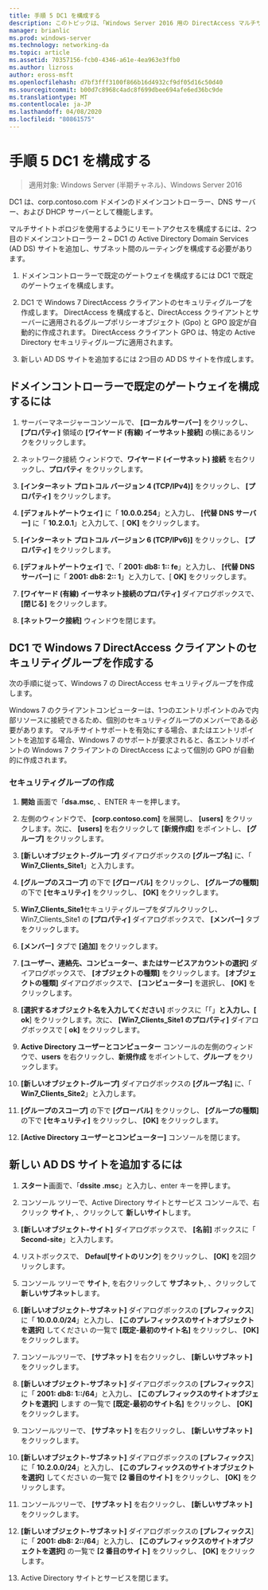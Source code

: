 ```yaml
---
title: 手順 5 DC1 を構成する
description: このトピックは、「Windows Server 2016 用の DirectAccess マルチサイト展開のテストラボガイド」の一部です。
manager: brianlic
ms.prod: windows-server
ms.technology: networking-da
ms.topic: article
ms.assetid: 70357156-fcb0-4346-a61e-4ea963e3ffb0
ms.author: lizross
author: eross-msft
ms.openlocfilehash: d7bf3fff3100f866b16d4932cf9df05d16c50d40
ms.sourcegitcommit: b00d7c8968c4adc8f699dbee694afe6ed36bc9de
ms.translationtype: MT
ms.contentlocale: ja-JP
ms.lasthandoff: 04/08/2020
ms.locfileid: "80861575"
---
```

# <a name="step-5-configure-dc1"></a>手順 5 DC1 を構成する

>適用対象: Windows Server (半期チャネル)、Windows Server 2016

DC1 は、corp.contoso.com ドメインのドメインコントローラー、DNS サーバー、および DHCP サーバーとして機能します。  
  
マルチサイトトポロジを使用するようにリモートアクセスを構成するには、2つ目のドメインコントローラー 2 ~ DC1 の Active Directory Domain Services (AD DS) サイトを追加し、サブネット間のルーティングを構成する必要があります。  
  
1. ドメインコントローラーで既定のゲートウェイを構成するには DC1 で既定のゲートウェイを構成します。  
  
2. DC1 で Windows 7 DirectAccess クライアントのセキュリティグループを作成します。 DirectAccess を構成すると、DirectAccess クライアントとサーバーに適用されるグループポリシーオブジェクト (Gpo) と GPO 設定が自動的に作成されます。 DirectAccess クライアント GPO は、特定の Active Directory セキュリティグループに適用されます。  
  
3. 新しい AD DS サイトを追加するには 2つ目の AD DS サイトを作成します。  
  
## <a name="to-configure-the-default-gateway-on-the-domain-controller"></a>ドメインコントローラーで既定のゲートウェイを構成するには  
  
1.  サーバーマネージャーコンソールで、 **[ローカルサーバー]** をクリックし、 **[プロパティ]** 領域の **[ワイヤード (有線) イーサネット接続]** の横にあるリンクをクリックします。  
  
2.  ネットワーク接続 ウィンドウで、**ワイヤード (イーサネット) 接続** を右クリックし、**プロパティ** をクリックします。  
  
3.  **[インターネット プロトコル バージョン 4 (TCP/IPv4)]** をクリックし、 **[プロパティ]** をクリックします。  
  
4.  **[デフォルトゲートウェイ]** に「 **10.0.0.254**」と入力し、 **[代替 DNS サーバー]** に「 **10.2.0.1**」と入力して、[ **OK]** をクリックします。  
  
5.  **[インターネット プロトコル バージョン 6 (TCP/IPv6)]** をクリックし、 **[プロパティ]** をクリックします。  
  
6.  **[デフォルトゲートウェイ]** で、「 **2001: db8: 1:: fe**」と入力し、 **[代替 DNS サーバー]** に「 **2001: db8: 2:: 1**」と入力して、[ **OK]** をクリックします。  
  
7.  **[ワイヤード (有線) イーサネット接続のプロパティ]** ダイアログボックスで、 **[閉じる]** をクリックします。  
  
8.  **[ネットワーク接続]** ウィンドウを閉じます。  
  
## <a name="create-security-groups-for-windows-7-directaccess-clients-on-dc1"></a>DC1 で Windows 7 DirectAccess クライアントのセキュリティグループを作成する  
次の手順に従って、Windows 7 の DirectAccess セキュリティグループを作成します。  
  
 Windows 7 のクライアントコンピューターは、1つのエントリポイントのみで内部リソースに接続できるため、個別のセキュリティグループのメンバーである必要があります。 マルチサイトサポートを有効にする場合、またはエントリポイントを追加する場合、Windows 7 のサポートが要求されると、各エントリポイントの Windows 7 クライアントの DirectAccess によって個別の GPO が自動的に作成されます。  
  
### <a name="create-security-groups"></a>セキュリティグループの作成  
  
1.  **開始** 画面で「**dsa.msc**, 、ENTER キーを押します。  
  
2.  左側のウィンドウで、 **[corp.contoso.com]** を展開し、 **[users]** をクリックします。次に、 **[users]** を右クリックして **[新規作成]** をポイントし、 **[グループ]** をクリックします。  
  
3.  **[新しいオブジェクト-グループ]** ダイアログボックスの **[グループ名]** に、「 **Win7_Clients_Site1**」と入力します。  
  
4.  **[グループのスコープ]** の下で **[グローバル]** をクリックし、 **[グループの種類]** の下で **[セキュリティ]** をクリックし、 **[OK]** をクリックします。  
  
5.  **Win7_Clients_Site1**セキュリティグループをダブルクリックし、Win7_Clients_Site1 の **[プロパティ]** ダイアログボックスで、 **[メンバー]** タブをクリックします。  
  
6.  **[メンバー]** タブで **[追加]** をクリックします。  
  
7.  **[ユーザー、連絡先、コンピューター、またはサービスアカウントの選択]** ダイアログボックスで、 **[オブジェクトの種類]** をクリックします。 **[オブジェクトの種類]** ダイアログボックスで、 **[コンピューター]** を選択し、 **[OK]** をクリックします。  
  
8.  **[選択するオブジェクト名を入力してください]** ボックスに「「」**と入力し、[** **ok**] をクリックします。次に、 **[Win7_Clients_Site1 のプロパティ]** ダイアログボックスで [ **ok]** をクリックします。  
  
9. **Active Directory ユーザーとコンピューター**  コンソールの左側のウィンドウで、**users** を右クリックし、**新規作成** をポイントして、**グループ** をクリックします。  
  
10. **[新しいオブジェクト-グループ]** ダイアログボックスの **[グループ名]** に、「 **Win7_Clients_Site2**」と入力します。  
  
11. **[グループのスコープ]** の下で **[グローバル]** をクリックし、 **[グループの種類]** の下で **[セキュリティ]** をクリックし、 **[OK]** をクリックします。  
  
12. **[Active Directory ユーザーとコンピューター]** コンソールを閉じます。  
  
## <a name="to-add-a-new-ad-ds-site"></a>新しい AD DS サイトを追加するには  
  
1.  **スタート**画面で、「**dssite .msc**」と入力し、enter キーを押します。  
  
2.  コンソール ツリーで、Active Directory サイトとサービス コンソールで、右クリック **サイト**, 、クリックして **新しいサイト**します。  
  
3.  **[新しいオブジェクト-サイト]** ダイアログボックスで、 **[名前]** ボックスに「 **Second-site**」と入力します。  
  
4.  リストボックスで、 **Defaul[サイトのリンク**] をクリックし、 **[OK]** を2回クリックします。  
  
5.  コンソール ツリーで  **サイト**, を右クリックして **サブネット**, 、クリックして **新しいサブネット**します。  
  
6.  **[新しいオブジェクト-サブネット]** ダイアログボックスの **[プレフィックス**] に「 **10.0.0.0/24**」と入力し、 **[このプレフィックスのサイトオブジェクトを選択]** してください の一覧で **[既定-最初のサイト名]** をクリックし、 **[OK]** をクリックします。  
  
7.  コンソールツリーで、 **[サブネット]** を右クリックし、 **[新しいサブネット]** をクリックします。  
  
8.  **[新しいオブジェクト-サブネット]** ダイアログボックスの **[プレフィックス**] に「 **2001: db8: 1::/64**」と入力し、 **[このプレフィックスのサイトオブジェクトを選択]** します の一覧で **[既定-最初のサイト名]** をクリックし、 **[OK]** をクリックします。  
  
9. コンソールツリーで、 **[サブネット]** を右クリックし、 **[新しいサブネット]** をクリックします。  
  
10. **[新しいオブジェクト-サブネット]** ダイアログボックスの **[プレフィックス**] に「 **10.2.0.0/24**」と入力し、 **[このプレフィックスのサイトオブジェクトを選択]** してください の一覧で **[2 番目のサイト]** をクリックし、 **[OK]** をクリックします。  
  
11. コンソールツリーで、 **[サブネット]** を右クリックし、 **[新しいサブネット]** をクリックします。  
  
12. **[新しいオブジェクト-サブネット]** ダイアログボックスの **[プレフィックス**] に「 **2001: db8: 2::/64**」と入力し、 **[このプレフィックスのサイトオブジェクトを選択]** の一覧で **[2 番目のサイト]** をクリックし、 **[OK]** をクリックします。  
  
13. Active Directory サイトとサービスを閉じます。  
  


